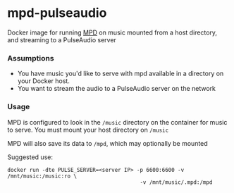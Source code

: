 # mpd-pulseaudio

Docker image for running [MPD](http://www.musicpd.org/doc/user/) on music
mounted from a host directory, and streaming to a PulseAudio server

### Assumptions

* You have music you'd like to serve with mpd available in a directory on your
  Docker host.
* You want to stream the audio to a PulseAudio server on the network

### Usage

MPD is configured to look in the `/music` directory on the container for
music to serve.  You must mount your host directory on `/music`

MPD will also save its data to `/mpd`, which may optionally be mounted

Suggested use:
```
docker run -dte PULSE_SERVER=<server IP> -p 6600:6600 -v /mnt/music:/music:ro \
           			     	    	      -v /mnt/music/.mpd:/mpd 
```

